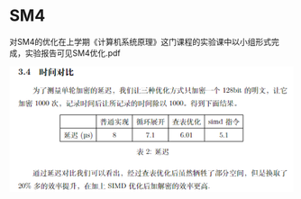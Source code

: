# SM4
对SM4的优化在上学期《计算机系统原理》这门课程的实验课中以小组形式完成，实验报告可见SM4优化.pdf

![Image text](https://github.com/sduer-hao/SM4/blob/main/优化时间对比.png)

